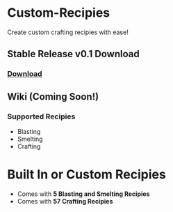 # Custom-Recipies
Create custom crafting recipies with ease!

## Stable Release v0.1 Download
### [Download](https://github.com/agentsix1/Custom-Recipes/releases/tag/Stable)  

## Wiki (Coming Soon!)

### Supported Recipies
- Blasting
- Smelting
- Crafting

# Built In or Custom Recipies
- Comes with **5 Blasting and Smelting Recipies**
- Comes with **57 Crafting Recipies** 
